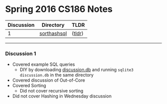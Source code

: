 # Spring 2016 CS186 Notes

| Discussion | Directory | TLDR |
| ---        | ---       | ---  | 
| 1 | [sorthashsql](sorthashsql) | ([tldr](https://github.com/richardliaw/cs186/blob/master/sp16/README.md#10)) |


***

### Discussion 1

 - Covered example SQL queries 
   - DIY by downloading [discussion.db](sorthashsql/discussion.db) and running `sqlite3 discussion.db` in the same directory
 - Covered discussion of Out-of-Core
 - Covered Sorting
   - Did not cover recursive sorting
 - Did not cover Hashing in Wednesday discussion
